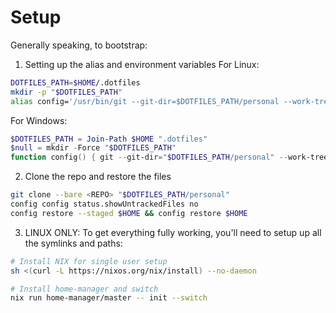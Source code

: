 # Setup
Generally speaking, to bootstrap:

1. Setting up the alias and environment variables
For Linux:

```bash
DOTFILES_PATH=$HOME/.dotfiles
mkdir -p "$DOTFILES_PATH"
alias config='/usr/bin/git --git-dir=$DOTFILES_PATH/personal --work-tree=$HOME'
```

For Windows:

```powershell
$DOTFILES_PATH = Join-Path $HOME ".dotfiles"
$null = mkdir -Force "$DOTFILES_PATH"
function config() { git --git-dir="$DOTFILES_PATH/personal" --work-tree=$HOME @args }
```
2. Clone the repo and restore the files

```bash
git clone --bare <REPO> "$DOTFILES_PATH/personal"
config config status.showUntrackedFiles no
config restore --staged $HOME && config restore $HOME
```
3. LINUX ONLY: To get everything fully working, you'll need to setup up all the symlinks and paths:

```bash
# Install NIX for single user setup
sh <(curl -L https://nixos.org/nix/install) --no-daemon

# Install home-manager and switch
nix run home-manager/master -- init --switch
```
